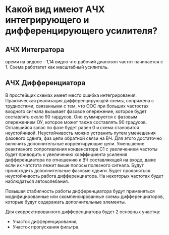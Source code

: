 # Какой вид имеют АЧХ интегрирующего и дифференцирующего усилителя?
## АЧХ Интегратора

время на видосе - 1,14
видно что рабочий диапозон частот начинается с 1. Схема работатет как масштабный усилитель. 
 
## АЧХ Дифференциатора

В простейщих схемах имеет место ошибка интегрирования. Практическая реализация дифференцирующей схемы, сопряжена с трудностями, связанными с тем, что ООС при больших частостах входного сигнала вызывает  фазовое опережение, которое будет составлять около 90 гардусов. Оно суммируется с фазовым опережением ОУ, которое может также составлять 90 градусов. Оставшийся запас по фазе будет равен 0 и схема становится неустойчивой. Неустойчивость можно устранить путем уменешения фазового сдвига, фаз цепи обратной связи на ВЧ. Для этого достаточно включить дополнительные корректирующие цепи. Уменьшение реактивного сопротивления конденсатора С1 с увеличением частоты будет приводить к увеличению коэффициента усиления дифференциатора по отношению к ВЧ составляющей на входе, даже если их чатстота лежит выше полосы полезного сигнала. Будут происходить дополнительные фазовые сдвиги. Будет проявляться неустойчивость работа дифференциатора. На некоторых частотах будет наблюдаться автоколебания.

Повышая стабилность работы дифференциатора будут применяться модифицированные или скомпенсированные схемы дифференциаторов, которые будут содеражать дополнительные элементы. 

Для скорректированного дифференциатора будет 2 основных участка:
- Участок дифференцирования;
- Участок пропускания фильтра. 